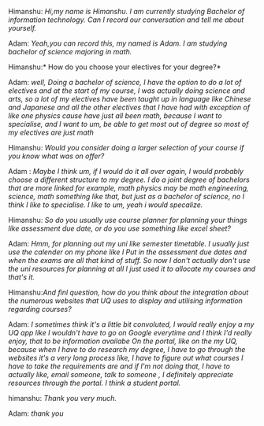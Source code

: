 Himanshu: *Hi,my name  is Himanshu. I am currently studying Bachelor of information technology. Can I record our conversation and tell me about yourself.*

Adam: *Yeah,you can record this, my named is Adam. I am studying bachelor of science majoring in math.*

Himanshu:* How do you choose your electives for your degree?*

Adam: *well, Doing a bachelor of science, I have the option to do a lot of electives and at the start of my course, I was actually doing science and arts, so a lot of my electives have been taught up in language like Chinese and Japanese and all the other electives that I have had with exception of like one physics cause have just all been math, because I want to specialise, and I want to um, be able to get most out of degree so most of my electives are just math* 

Himanshu: *Would you consider doing a larger selection of your course if you know what was on offer?*

Adam : *Maybe I think um, if I would do it all over again, I would probably choose a different structure to my degree. I do a joint degree of bachelors that are more linked for example, math physics may be math engineering, science, math something like that, but just as a bachelor of science, no I think I like to specialise. I like to um, yeah i would specalize.* 

Himanshu: *So do you usually use course planner for planning your things like assessment due date, or do you use something like excel sheet?*

Adam: *Hmm, for planning out my uni like semester timetable. I usually just use the calender on my phone like I Put in the assessment due dates and when the exams are all that kind of stuff. So now I don't actually don't use the uni resources for planning at all I just used it to allocate my courses and that's it.* 

Himanshu:*And finl question, how do you think about the integration about the numerous websites that UQ uses to display and utilising information regarding courses?*

Adam: *I sometimes think it's a little bit convoluted, I would really enjoy a my UQ app like I wouldn't have to go on Google everytime and I think I'd really enjoy, that to be information availabe  On the portal, like on the my UQ, because when I have to do research my degree, I have to go through the websites it's a very long process like, I have to figure out what courses I have to take the requirements are and if I'm not doing that, I have to actually like, email someone, talk to someone , I definitely appreciate resources through the portal. I think a student portal.*

himanshu: *Thank you very much.* 

Adam: *thank you* 
